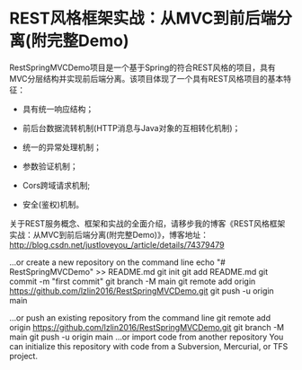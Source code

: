 # REST风格框架实战：从MVC到前后端分离(附完整Demo) 

RestSpringMVCDemo项目是一个基于Spring的符合REST风格的项目，具有MVC分层结构并实现前后端分离。该项目体现了一个具有REST风格项目的基本特征：

 - 具有统一响应结构；
 
 - 前后台数据流转机制(HTTP消息与Java对象的互相转化机制)；
 
 - 统一的异常处理机制；
 
 - 参数验证机制；
 
 - Cors跨域请求机制;
 
 - 安全(鉴权)机制。
 
 关于REST服务概念、框架和实战的全面介绍，请移步我的博客《REST风格框架实战：从MVC到前后端分离(附完整Demo)》，博客地址：http://blog.csdn.net/justloveyou_/article/details/74379479



…or create a new repository on the command line
echo "# RestSpringMVCDemo" >> README.md
git init
git add README.md
git commit -m "first commit"
git branch -M main
git remote add origin https://github.com/lzlin2016/RestSpringMVCDemo.git
git push -u origin main
                
…or push an existing repository from the command line
git remote add origin https://github.com/lzlin2016/RestSpringMVCDemo.git
git branch -M main
git push -u origin main
…or import code from another repository
You can initialize this repository with code from a Subversion, Mercurial, or TFS project.

